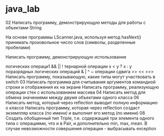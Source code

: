 # java_lab
02
Написать программу, демонстрирующую методы для работы с объектами String

На основе программы LScanner.java, используя метод hasNext() принимать произвольное число слов (символы, разделенные пробелами)

Написать программу, демонстрирующую использование

логических операци1 && || !
тернарной операции x < y ? x : y
поразрядных логических операций & | ^ ~
операции сдвига >> << >>>
Написать программу, показывающую, какие типы могут участвовать в switch
03
Написать программа для считывания аргументов командной строки и отображения их на экране
Написать программу, реализующую операции стек с использованием массива
04
Написать метод для обмена значениями между двумя объектами одного класса
06
Написать метод, который через reflection выводит полную информацию о классе
Написать программу, которая через reflection создаст экземпляр класса (по имени) и выполнит его метод (по имени)
08
Создать обобщенный тип Triple, т.е. содержащий три элемента одного типа с операциями, что и в Pair, и дополнительно min, max, mean. В случае невозможности совершения операции - выбрасывать exception

